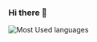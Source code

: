 ### Hi there 👋

![Most Used languages](https://github-stats.liuli.lol/api/top-langs/?username=dithiane&layout=compact)
